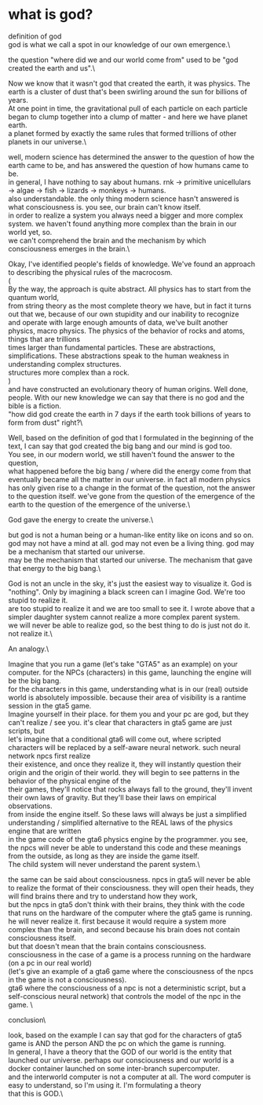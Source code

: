 # what is god?
definition of god\
god is what we call a spot in our knowledge of our own emergence.\

the question "where did we and our world come from" used to be "god created the earth and us".\

Now we know that it wasn't god that created the earth, it was physics. The earth is a cluster of dust that's been swirling around the sun for billions of years.\
At one point in time, the gravitational pull of each particle on each particle began to clump together into a clump of matter - and here we have planet earth.\
a planet formed by exactly the same rules that formed trillions of other planets in our universe.\

well, modern science has determined the answer to the question of how the earth came to be, and has answered the question of how humans came to be.\
in general, I have nothing to say about humans. rnk -> primitive unicellulars -> algae -> fish -> lizards -> monkeys -> humans.\
also understandable. the only thing modern science hasn't answered is what consciousness is. you see, our brain can't know itself.\
in order to realize a system you always need a bigger and more complex system. we haven't found anything more complex than the brain in our world yet, so.\
we can't comprehend the brain and the mechanism by which consciousness emerges in the brain.\

Okay, I've identified people's fields of knowledge. We've found an approach to describing the physical rules of the macrocosm.\
(\
By the way, the approach is quite abstract. All physics has to start from the quantum world,\
from string theory as the most complete theory we have, but in fact it turns out that we, because of our own stupidity and our inability to recognize\
and operate with large enough amounts of data, we've built another physics, macro physics. The physics of the behavior of rocks and atoms, things that are trillions\
times larger than fundamental particles. These are abstractions, simplifications. These abstractions speak to the human weakness in understanding complex structures.\
structures more complex than a rock.\
)\
and have constructed an evolutionary theory of human origins. Well done, people. With our new knowledge we can say that there is no god and the bible is a fiction.\
"how did god create the earth in 7 days if the earth took billions of years to form from dust" right?\

Well, based on the definition of god that I formulated in the beginning of the text, I can say that god created the big bang and our mind is god too.\
You see, in our modern world, we still haven't found the answer to the question,\
what happened before the big bang / where did the energy come from that eventually became all the matter in our universe. in fact all modern physics \
has only given rise to a change in the format of the question, not the answer to the question itself. we've gone from the question of the emergence of the earth to the question of the emergence of the universe.\

God gave the energy to create the universe.\

but god is not a human being or a human-like entity like on icons and so on. god may not have a mind at all. god may not even be a living thing. god may be a mechanism that started our universe.\
may be the mechanism that started our universe. The mechanism that gave that energy to the big bang.\

God is not an uncle in the sky, it's just the easiest way to visualize it. God is "nothing". Only by imagining a black screen can I imagine God. We're too stupid to realize it.\
are too stupid to realize it and we are too small to see it. I wrote above that a simpler daughter system cannot realize a more complex parent system.\
we will never be able to realize god, so the best thing to do is just not do it. not realize it.\

An analogy.\

Imagine that you run a game (let's take "GTA5" as an example) on your computer. for the NPCs (characters) in this game, launching the engine will be the big bang.\
for the characters in this game, understanding what is in our (real) outside world is absolutely impossible. because their area of visibility is a rantime session in the gta5 game.\
Imagine yourself in their place. for them you and your pc are god, but they can't realize / see you. it's clear that characters in gta5 game are just scripts, but\
let's imagine that a conditional gta6 will come out, where scripted characters will be replaced by a self-aware neural network. such neural network npcs first realize\
their existence, and once they realize it, they will instantly question their origin and the origin of their world. they will begin to see patterns in the behavior of the physical engine of the\
their games, they'll notice that rocks always fall to the ground, they'll invent their own laws of gravity. But they'll base their laws on empirical observations.\
from inside the engine itself. So these laws will always be just a simplified understanding / simplified alternative to the REAL laws of the physics engine that are written \
in the game code of the gta6 physics engine by the programmer. you see, the npcs will never be able to understand this code and these meanings from the outside, as long as they are inside the game itself.\
The child system will never understand the parent system.\



the same can be said about consciousness. npcs in gta5 will never be able to realize the format of their consciousness. they will open their heads, they will find brains there and try to understand how they work,\
but the npcs in gta5 don't think with their brains, they think with the code that runs on the hardware of the computer where the gta5 game is running.\
he will never realize it. first because it would require a system more complex than the brain, and second because his brain does not contain consciousness itself.\
but that doesn't mean that the brain contains consciousness. consciousness in the case of a game is a process running on the hardware (on a pc in our real world) \
(let's give an example of a gta6 game where the consciousness of the npcs in the game is not a consciousness). \
gta6 where the consciousness of a npc is not a deterministic script, but a self-conscious neural network) that controls the model of the npc in the game. \


conclusion\


look, based on the example I can say that god for the characters of gta5 game is AND the person AND the pc on which the game is running.\
In general, I have a theory that the GOD of our world is the entity that launched our universe. perhaps our consciousness and our world is a docker container launched on some inter-branch supercomputer.\
and the interworld computer is not a computer at all. The word computer is easy to understand, so I'm using it. I'm formulating a theory\
that this is GOD.\


